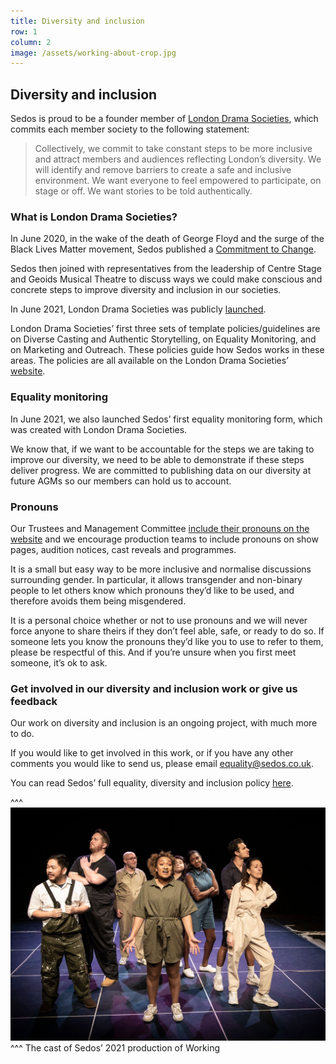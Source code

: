 ```yaml
---
title: Diversity and inclusion
row: 1
column: 2
image: /assets/working-about-crop.jpg
---
```

## Diversity and inclusion

Sedos is proud to be a founder member of [London Drama Societies](https://www.londondramasocieties.co.uk/home), which commits each member society to the following statement:

> Collectively, we commit to take constant steps to be more inclusive and attract members and audiences reflecting London’s diversity.
> We will identify and remove barriers to create a safe and inclusive environment. We want everyone to feel empowered to participate, on stage or off. We want stories to be told authentically.

### What is London Drama Societies?

In June 2020, in the wake of the death of George Floyd and the surge of the Black Lives Matter movement, Sedos published a [Commitment to Change](https://sedos.co.uk/news/2020-06-17-black-lives-matter---taking-action?mc_cid=1e3299df0b&mc_eid=74edd08618).

Sedos then joined with representatives from the leadership of Centre Stage and Geoids Musical Theatre to discuss ways we could make conscious and concrete steps to improve diversity and inclusion in our societies.

In June 2021, London Drama Societies was publicly [launched](https://sedos.co.uk/news/2021-06-06-a-new-commitment-to-diversity-and-inclusion).

London Drama Societies’ first three sets of template policies/guidelines are on Diverse Casting and Authentic Storytelling, on Equality Monitoring, and on Marketing and Outreach. These policies guide how Sedos works in these areas. The policies are all available on the London Drama Societies’ [website](https://www.londondramasocieties.co.uk/home/resources).

### Equality monitoring

In June 2021, we also launched Sedos’ first equality monitoring form, which was created with London Drama Societies.

We know that, if we want to be accountable for the steps we are taking to improve our diversity, we need to be able to demonstrate if these steps deliver progress. We are committed to publishing data on our diversity at future AGMs so our members can hold us to account.

### Pronouns

Our Trustees and Management Committee [include their pronouns on the website](https://www.sedos.co.uk/about/how-we-operate) and we encourage production teams to include pronouns on show pages, audition notices, cast reveals and programmes.

It is a small but easy way to be more inclusive and normalise discussions surrounding gender. In particular, it allows transgender and non-binary people to let others know which pronouns they’d like to be used, and therefore avoids them being misgendered. 

It is a personal choice whether or not to use pronouns and we will never force anyone to share theirs if they don’t feel able, safe, or ready to do so. If someone lets you know the pronouns they’d like you to use to refer to them, please be respectful of this. And if you’re unsure when you first meet someone, it’s ok to ask.

### Get involved in our diversity and inclusion work or give us feedback

Our work on diversity and inclusion is an ongoing project, with much more to do.  

If you would like to get involved in this work, or if you have any other comments you would like to send us, please email [equality@sedos.co.uk](mailto:equality@sedos.co.uk).

You can read Sedos’ full equality, diversity and inclusion policy [here](https://www.sedos.co.uk/assets/policies/2022-10-edi-policy.pdf).

^^^
![Diversity and inclusion: the cast of Sedos’ 2021 production of Working](/assets/51630411608_a2d8c045e8_k.jpg)
^^^ The cast of Sedos’ 2021 production of Working